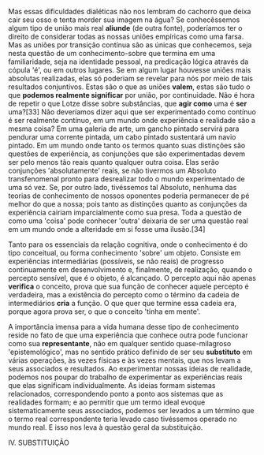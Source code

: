 Mas essas dificuldades dialéticas não nos lembram do cachorro que deixa cair seu osso e tenta morder sua imagem na água? Se conhecêssemos algum tipo de união mais real **aliunde** (de outra fonte), poderíamos ter o direito de considerar todas as nossas uniões empíricas como uma farsa. Mas as uniões por transição contínua são as únicas que conhecemos, seja nesta questão de um conhecimento-sobre que termina em uma familiaridade, seja na identidade pessoal, na predicação lógica através da cópula 'é', ou em outros lugares. Se em algum lugar houvesse uniões mais absolutas realizadas, elas só poderiam se revelar para nós por meio de tais resultados conjuntivos. Estas são o que as uniões **valem**, estas são tudo o que **podemos realmente significar** por união, por continuidade. Não é hora de repetir o que Lotze disse sobre substâncias, que **agir como** uma é **ser** uma?[33] Não deveríamos dizer aqui que ser experimentado como contínuo é ser realmente contínuo, em um mundo onde experiência e realidade são a mesma coisa? Em uma galeria de arte, um gancho pintado servirá para pendurar uma corrente pintada, um cabo pintado sustentará um navio pintado. Em um mundo onde tanto os termos quanto suas distinções são questões de experiência, as conjunções que são experimentadas devem ser pelo menos tão reais quanto qualquer outra coisa. Elas serão conjunções 'absolutamente' reais, se não tivermos um Absoluto transfenomenal pronto para desrealizar todo o mundo experimentado de uma só vez. Se, por outro lado, tivéssemos tal Absoluto, nenhuma das teorias de conhecimento de nossos oponentes poderia permanecer de pé melhor do que a nossa; pois tanto as distinções quanto as conjunções da experiência cairiam imparcialmente como sua presa. Toda a questão de como uma 'coisa' pode conhecer 'outra' deixaria de ser uma questão real em um mundo onde a alteridade em si fosse uma ilusão.[34]

Tanto para os essenciais da relação cognitiva, onde o conhecimento é do tipo conceitual, ou forma conhecimento 'sobre' um objeto. Consiste em experiências intermediárias (possíveis, se não reais) de progresso continuamente em desenvolvimento e, finalmente, de realização, quando o percepto sensível, que é o objeto, é alcançado. O percepto aqui não apenas **verifica** o conceito, prova que sua função de conhecer aquele percepto é verdadeira, mas a existência do percepto como o término da cadeia de intermediários **cria** a função. O que quer que termine essa cadeia era, porque agora prova ser, o que o conceito 'tinha em mente'.

A importância imensa para a vida humana desse tipo de conhecimento reside no fato de que uma experiência que conhece outra pode funcionar como sua **representante**, não em qualquer sentido quase-milagroso 'epistemológico', mas no sentido prático definido de ser seu **substituto** em várias operações, às vezes físicas e às vezes mentais, que nos levam a seus associados e resultados. Ao experimentar nossas ideias de realidade, podemos nos poupar do trabalho de experimentar as experiências reais que elas significam individualmente. As ideias formam sistemas relacionados, correspondendo ponto a ponto aos sistemas que as realidades formam; e ao permitir que um termo ideal evoque sistematicamente seus associados, podemos ser levados a um término que o termo real correspondente teria levado caso tivéssemos operado no mundo real. E isso nos leva à questão geral da substituição.

IV. SUBSTITUIÇÃO
